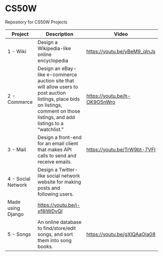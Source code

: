 # CS50W
Repository for CS50W Projects


Project | Description | Video
--------|-------------|-------
1 - Wiki | Design  a Wikipedia-like online encyclopedia | https://youtu.be/yBeM9_qlnJs
2 - Commerce | Design an eBay-like e-commerce auction site that will allow users to post auction listings, place bids on listings, comment on those listings, and add listings to a “watchlist.” | https://youtu.be/h-OK9O5nWro
3 - Mail | Design a front-end for an email client that makes API calls to send and receive emails. | https://youtu.be/TrW9bt-7VFI
4 - Social Network | Design a Twitter-like social network website for making posts and following users.
Made using Django | https://youtu.be/j-xf8IWDvQI
5 - Songs | An online database to find/store/edit songs, and sort them into song books. | https://youtu.be/gXlQAaOia08
